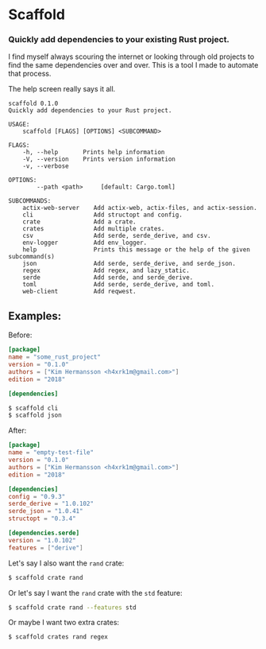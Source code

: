 # Scaffold
### Quickly add dependencies to your existing Rust project.

I find myself always scouring the internet or looking through old projects to find the same dependencies over and over.
This is a tool I made to automate that process.

The help screen really says it all.

```text
scaffold 0.1.0
Quickly add dependencies to your Rust project.

USAGE:
    scaffold [FLAGS] [OPTIONS] <SUBCOMMAND>

FLAGS:
    -h, --help       Prints help information
    -V, --version    Prints version information
    -v, --verbose    

OPTIONS:
        --path <path>     [default: Cargo.toml]

SUBCOMMANDS:
    actix-web-server    Add actix-web, actix-files, and actix-session.
    cli                 Add structopt and config.
    crate               Add a crate.
    crates              Add multiple crates.
    csv                 Add serde, serde_derive, and csv.
    env-logger          Add env_logger.
    help                Prints this message or the help of the given subcommand(s)
    json                Add serde, serde_derive, and serde_json.
    regex               Add regex, and lazy_static.
    serde               Add serde, and serde_derive.
    toml                Add serde, serde_derive, and toml.
    web-client          Add reqwest.
```

## Examples:

Before:
```toml
[package]
name = "some_rust_project"
version = "0.1.0"
authors = ["Kim Hermansson <h4xrk1m@gmail.com>"]
edition = "2018"

[dependencies]
```

```bash
$ scaffold cli
$ scaffold json
```

After:
```toml
[package]
name = "empty-test-file"
version = "0.1.0"
authors = ["Kim Hermansson <h4xrk1m@gmail.com>"]
edition = "2018"

[dependencies]
config = "0.9.3"
serde_derive = "1.0.102"
serde_json = "1.0.41"
structopt = "0.3.4"

[dependencies.serde]
version = "1.0.102"
features = ["derive"]
```

Let's say I also want the `rand` crate:

```bash
$ scaffold crate rand
```

Or let's say I want the `rand` crate with the `std` feature:

```bash
$ scaffold crate rand --features std
```

Or maybe I want two extra crates:

```bash
$ scaffold crates rand regex
```